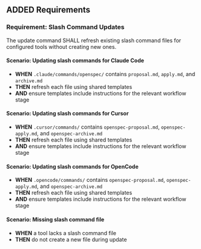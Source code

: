 ## ADDED Requirements
### Requirement: Slash Command Updates
The update command SHALL refresh existing slash command files for configured tools without creating new ones.

#### Scenario: Updating slash commands for Claude Code
- **WHEN** `.claude/commands/openspec/` contains `proposal.md`, `apply.md`, and `archive.md`
- **THEN** refresh each file using shared templates
- **AND** ensure templates include instructions for the relevant workflow stage

#### Scenario: Updating slash commands for Cursor
- **WHEN** `.cursor/commands/` contains `openspec-proposal.md`, `openspec-apply.md`, and `openspec-archive.md`
- **THEN** refresh each file using shared templates
- **AND** ensure templates include instructions for the relevant workflow stage

#### Scenario: Updating slash commands for OpenCode
- **WHEN** `.opencode/commands/` contains `openspec-proposal.md`, `openspec-apply.md`, and `openspec-archive.md`
- **THEN** refresh each file using shared templates
- **AND** ensure templates include instructions for the relevant workflow stage

#### Scenario: Missing slash command file
- **WHEN** a tool lacks a slash command file
- **THEN** do not create a new file during update
